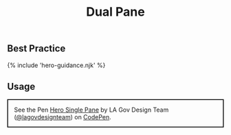 ﻿---
title: Dual Pane
summary: An image with text and color overlay next to an image with color overlay and a button.
tags: hero block
layout: guide
eleventyNavigation:
  key: Dual Pane
  parent: Hero Blocks
  order: 2
  excerpt: An image with text and color overlay next to an image with color overlay and a button.
  img: /img/illustrations/illus-dual-pane.svg
---

## Best Practice

{% include 'hero-guidance.njk' %}

## Usage

<p class="codepen" data-height="{{codepen.embedHeight}}" data-default-tab="html,result" data-slug-hash="JojxVeq" data-pen-title="Hero Single Pane" data-editable="true" data-user="lagovdesignteam" style="height: {{codepen.embedHeightPx}} box-sizing: border-box; display: flex; align-items: center; justify-content: center; border: 2px solid; margin: 1em 0; padding: 1em;">
  <span>See the Pen <a href="https://codepen.io/lagovdesignteam/pen/JojxVeq">
  Hero Single Pane</a> by LA Gov Design Team (<a href="https://codepen.io/lagovdesignteam">@lagovdesignteam</a>)
  on <a href="https://codepen.io">CodePen</a>.</span>
</p>
<script async src="https://public.codepenassets.com/embed/index.js"></script>
